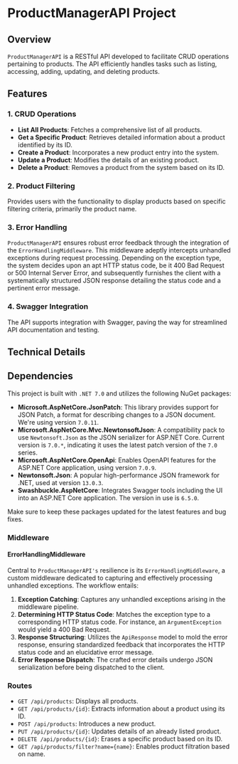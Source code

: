 # ProductManagerAPI Project

## Overview
`ProductManagerAPI` is a RESTful API developed to facilitate CRUD operations pertaining to products. The API efficiently handles tasks such as listing, accessing, adding, updating, and deleting products.

## Features

### 1. CRUD Operations
- **List All Products**: Fetches a comprehensive list of all products.
- **Get a Specific Product**: Retrieves detailed information about a product identified by its ID.
- **Create a Product**: Incorporates a new product entry into the system.
- **Update a Product**: Modifies the details of an existing product.
- **Delete a Product**: Removes a product from the system based on its ID.

### 2. Product Filtering
Provides users with the functionality to display products based on specific filtering criteria, primarily the product name.

### 3. Error Handling
`ProductManagerAPI` ensures robust error feedback through the integration of the `ErrorHandlingMiddleware`. This middleware adeptly intercepts unhandled exceptions during request processing. Depending on the exception type, the system decides upon an apt HTTP status code, be it 400 Bad Request or 500 Internal Server Error, and subsequently furnishes the client with a systematically structured JSON response detailing the status code and a pertinent error message.

### 4. Swagger Integration
The API supports integration with Swagger, paving the way for streamlined API documentation and testing.

## Technical Details

## Dependencies

This project is built with `.NET 7.0` and utilizes the following NuGet packages:

- **Microsoft.AspNetCore.JsonPatch**: This library provides support for JSON Patch, a format for describing changes to a JSON document. We're using version `7.0.11`.
- **Microsoft.AspNetCore.Mvc.NewtonsoftJson**: A compatibility pack to use `Newtonsoft.Json` as the JSON serializer for ASP.NET Core. Current version is `7.0.*`, indicating it uses the latest patch version of the `7.0` series.
- **Microsoft.AspNetCore.OpenApi**: Enables OpenAPI features for the ASP.NET Core application, using version `7.0.9`.
- **Newtonsoft.Json**: A popular high-performance JSON framework for .NET, used at version `13.0.3`.
- **Swashbuckle.AspNetCore**: Integrates Swagger tools including the UI into an ASP.NET Core application. The version in use is `6.5.0`.

Make sure to keep these packages updated for the latest features and bug fixes.


### Middleware

#### ErrorHandlingMiddleware
Central to `ProductManagerAPI's` resilience is its `ErrorHandlingMiddleware`, a custom middleware dedicated to capturing and effectively processing unhandled exceptions. The workflow entails:
1. **Exception Catching**: Captures any unhandled exceptions arising in the middleware pipeline.
2. **Determining HTTP Status Code**: Matches the exception type to a corresponding HTTP status code. For instance, an `ArgumentException` would yield a 400 Bad Request.
3. **Response Structuring**: Utilizes the `ApiResponse` model to mold the error response, ensuring standardized feedback that incorporates the HTTP status code and an elucidative error message.
4. **Error Response Dispatch**: The crafted error details undergo JSON serialization before being dispatched to the client.

### Routes
- `GET /api/products`: Displays all products.
- `GET /api/products/{id}`: Extracts information about a product using its ID.
- `POST /api/products`: Introduces a new product.
- `PUT /api/products/{id}`: Updates details of an already listed product.
- `DELETE /api/products/{id}`: Erases a specific product based on its ID.
- `GET /api/products/filter?name={name}`: Enables product filtration based on name.

